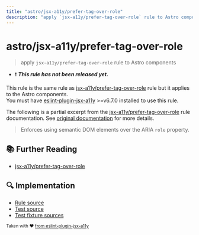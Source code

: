 ```yaml
---
title: "astro/jsx-a11y/prefer-tag-over-role"
description: "apply `jsx-a11y/prefer-tag-over-role` rule to Astro components"
---
```


# astro/jsx-a11y/prefer-tag-over-role

> apply `jsx-a11y/prefer-tag-over-role` rule to Astro components

- :exclamation: <badge text="This rule has not been released yet." vertical="middle" type="error"> **_This rule has not been released yet._** </badge>

This rule is the same rule as [jsx-a11y/prefer-tag-over-role] rule but it applies to the Astro components.  
You must have [eslint-plugin-jsx-a11y] >=v6.7.0 installed to use this rule.

[eslint-plugin-jsx-a11y]: https://github.com/jsx-eslint/eslint-plugin-jsx-a11y
[jsx-a11y/prefer-tag-over-role]: https://github.com/jsx-eslint/eslint-plugin-jsx-a11y/tree/HEAD/docs/rules/prefer-tag-over-role.md

The following is a partial excerpt from the [jsx-a11y/prefer-tag-over-role] rule documentation. See [original documentation][jsx-a11y/prefer-tag-over-role] for more details.

> Enforces using semantic DOM elements over the ARIA `role` property.

## :books: Further Reading

- [jsx-a11y/prefer-tag-over-role]

## :mag: Implementation

- [Rule source](https://github.com/ota-meshi/eslint-plugin-astro/blob/main/src/rules/jsx-a11y/prefer-tag-over-role.ts)
- [Test source](https://github.com/ota-meshi/eslint-plugin-astro/blob/main/tests/src/rules/jsx-a11y/prefer-tag-over-role.ts)
- [Test fixture sources](https://github.com/ota-meshi/eslint-plugin-astro/tree/main/tests/fixtures/rules/jsx-a11y/prefer-tag-over-role)

<sup>Taken with ❤️ [from eslint-plugin-jsx-a11y](https://github.com/jsx-eslint/eslint-plugin-jsx-a11y/tree/HEAD/docs/rules/prefer-tag-over-role.md)</sup>
